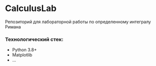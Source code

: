 # CalculusLab
Репозиторий для лабораторной работы по определенному интегралу Римана

### Технологический стек:
- Python 3.8+
- Matplotlib
- ...
